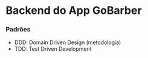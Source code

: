 # Backend do App GoBarber



### Padrões
- DDD: Domain Driven Design (metodologia)
- TDD: Test Driven Development


